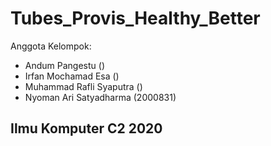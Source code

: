 # Tubes_Provis_Healthy_Better

Anggota Kelompok:
- Andum Pangestu ()
- Irfan Mochamad Esa ()
- Muhammad Rafli Syaputra ()
- Nyoman Ari Satyadharma (2000831)

## Ilmu Komputer C2 2020
